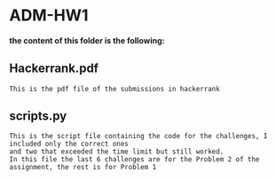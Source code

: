 # ADM-HW1

#### the content of this folder is the following:

## Hackerrank.pdf  
    This is the pdf file of the submissions in hackerrank
## scripts.py
    This is the script file containing the code for the challenges, I included only the correct ones 
    and two that exceeded the time limit but still worked.
    In this file the last 6 challenges are for the Problem 2 of the assignment, the rest is for Problem 1
